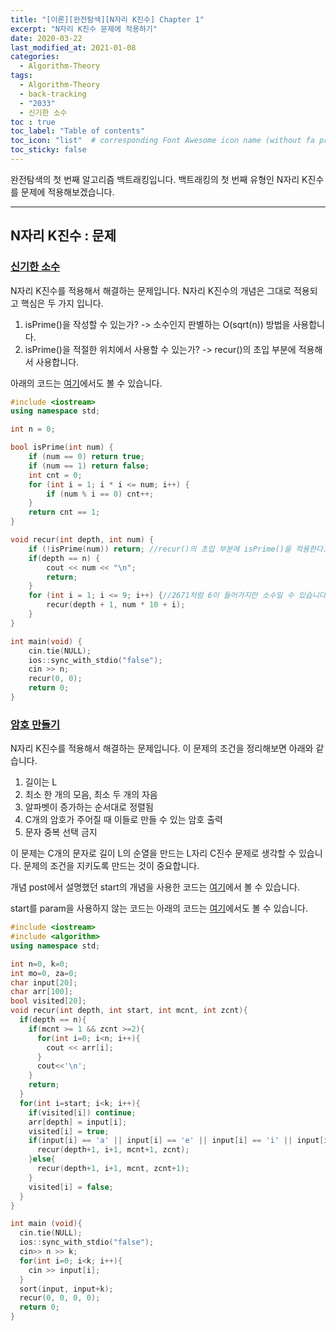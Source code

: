 ```yaml
---
title: "[이론][완전탐색][N자리 K진수] Chapter 1"
excerpt: "N자리 K진수 문제에 적용하기"
date: 2020-03-22
last_modified_at: 2021-01-08
categories:
  - Algorithm-Theory
tags:
  - Algorithm-Theory 
  - back-tracking
  - "2033"
  - 신기한 소수
toc : true
toc_label: "Table of contents"
toc_icon: "list"  # corresponding Font Awesome icon name (without fa prefix)
toc_sticky: false
---
```


완전탐색의 첫 번째 알고리즘 백트래킹입니다. 백트래킹의 첫 번째 유형인 N자리 K진수를 문제에 적용해보겠습니다.  
- - -

## N자리 K진수 : 문제

### [신기한 소수](https://www.acmicpc.net/problem/2023)

N자리 K진수를 적용해서 해결하는 문제입니다. N자리 K진수의 개념은 그대로 적용되고 핵심은 두 가지 입니다.

1. isPrime()을 작성할 수 있는가? -> 소수인지 판별하는 O(sqrt(n)) 방법을 사용합니다. 
1. isPrime()을 적절한 위치에서 사용할 수 있는가? -> recur()의 초입 부분에 적용해서 사용합니다.

아래의 코드는 [여기](https://gist.github.com/niklasjang/c06fbd3b76ae7a3e76cdc1811abd1d17)에서도 볼 수 있습니다.  

```cpp
#include <iostream>
using namespace std;

int n = 0;

bool isPrime(int num) {
	if (num == 0) return true;
	if (num == 1) return false;
	int cnt = 0;
	for (int i = 1; i * i <= num; i++) {
		if (num % i == 0) cnt++;
	}
	return cnt == 1;
}

void recur(int depth, int num) {
	if (!isPrime(num)) return; //recur()의 초입 부분에 isPrime()을 적용한다. 
	if(depth == n) {
		cout << num << "\n";
		return;
	}
	for (int i = 1; i <= 9; i++) {//2671처럼 6이 들어가지만 소수일 수 있습니다. 
		recur(depth + 1, num * 10 + i);
	}
}

int main(void) {
	cin.tie(NULL);
	ios::sync_with_stdio("false");
	cin >> n;
	recur(0, 0);
	return 0;
}
```

### [암호 만들기](https://www.acmicpc.net/problem/1759)

N자리 K진수를 적용해서 해결하는 문제입니다. 이 문제의 조건을 정리해보면 아래와 같습니다.

1. 길이는 L
1. 최소 한 개의 모음, 최소 두 개의 자음
1. 알파벳이 증가하는 순서대로 정렬됨
1. C개의 암호가 주어질 때 이들로 만들 수 있는 암호 출력
1. 문자 중복 선택 금지

이 문제는 C개의 문자로 길이 L의 순열을 만드는 L자리 C진수 문제로 생각할 수 있습니다. 문제의 조건을 지키도록 만드는 것이 중요합니다.  

개념 post에서 설명했던 start의 개념을 사용한 코드는 [여기](https://gist.github.com/niklasjang/86df559d452480c05ff57d6f7212ff08)에서 볼 수 있습니다. 

start를 param을 사용하지 않는 코드는 아래의 코드는 [여기](https://gist.github.com/niklasjang/b499cd634c8c763d481de0aaed0c76a2)에서도 볼 수 있습니다.  

```cpp
#include <iostream>
#include <algorithm>
using namespace std;

int n=0, k=0;
int mo=0, za=0;
char input[20];
char arr[100];
bool visited[20];
void recur(int depth, int start, int mcnt, int zcnt){
  if(depth == n){
    if(mcnt >= 1 && zcnt >=2){
      for(int i=0; i<n; i++){
        cout << arr[i];
      }
      cout<<'\n';
    }
    return;
  }
  for(int i=start; i<k; i++){
    if(visited[i]) continue;
    arr[depth] = input[i];
    visited[i] = true;
    if(input[i] == 'a' || input[i] == 'e' || input[i] == 'i' || input[i] == 'o' || input[i] == 'u'){
      recur(depth+1, i+1, mcnt+1, zcnt);
    }else{
      recur(depth+1, i+1, mcnt, zcnt+1);
    }
    visited[i] = false;
  }
}

int main (void){
  cin.tie(NULL);
  ios::sync_with_stdio("false");
  cin>> n >> k;
  for(int i=0; i<k; i++){
    cin >> input[i];
  }
  sort(input, input+k);
  recur(0, 0, 0, 0);
  return 0;
}
```

